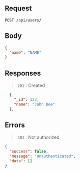 ## Request

`POST /api/users/`

## Body

```json
{
  "name": "NAME"
}
```

## Responses

> `201` : Created

```json
  {
    "_id": 123,
    "name": "John Doe"
  },
```

## Errors

> `401` : Not authorized

```json
{
  "success": false,
  "message": "Unauthenticated",
  "data": []
}
```
